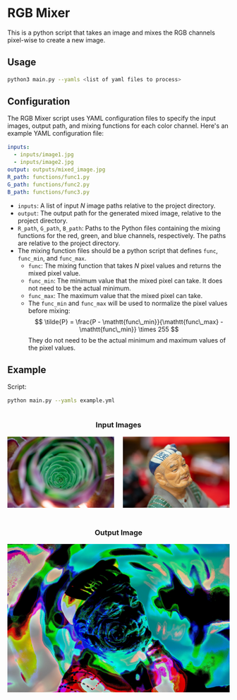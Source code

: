 # RGB Mixer
This is a python script that takes an image and mixes the RGB channels pixel-wise to create a new image. 

## Usage
```bash
python3 main.py --yamls <list of yaml files to process>
``` 

## Configuration
The RGB Mixer script uses YAML configuration files to specify the input images, output path, and mixing functions for each color channel. Here's an example YAML configuration file:
```yaml
inputs:
  - inputs/image1.jpg
  - inputs/image2.jpg
output: outputs/mixed_image.jpg
R_path: functions/func1.py
G_path: functions/func2.py
B_path: functions/func3.py
```
- `inputs`: A list of input $N$ image paths relative to the project directory.
- `output`: The output path for the generated mixed image, relative to the project directory.
- `R_path`, `G_path`, `B_path`: Paths to the Python files containing the mixing functions for the red, green, and blue channels, respectively. The paths are relative to the project directory.
- The mixing function files should be a python script that defines `func`, `func_min`, and `func_max`.
    - `func`: The mixing function that takes $N$ pixel values and returns the mixed pixel value.
    - `func_min`: The minimum value that the mixed pixel can take. It does not need to be the actual minimum.
    - `func_max`: The maximum value that the mixed pixel can take. 
    - The `func_min` and `func_max` will be used to normalize the pixel values before mixing:
    $$
    \tilde{P} = \frac{P - \mathtt{func\_min}}{\mathtt{func\_max} - \mathtt{func\_min}} \times 255
    $$
    They do not need to be the actual minimum and maximum values of the pixel values. 

## Example
Script:
```bash
python main.py --yamls example.yml
```

<div style="display: flex; flex-direction: column;">
  <div style="margin-bottom: 20px;">
    <h3 style="text-align: center;">Input Images</h3>
    <div style="display: flex; justify-content: center;">
      <div style="flex: 1; padding-right: 10px;">
        <img src="images/img0.jpg" alt="Image 1" style="width: 100%;">
      </div>
      <div style="flex: 1; padding-left: 10px;">
        <img src="images/img1.jpg" alt="Image 2" style="width: 100%;">
      </div>
    </div>
  </div>
  <div>
    <h3 style="text-align: center;">Output Image</h3>
    <div style="text-align: center;">
      <img src="images/output.jpg" alt="Output" style="width: 100%; max-width: 800px;">
    </div>
  </div>
</div>